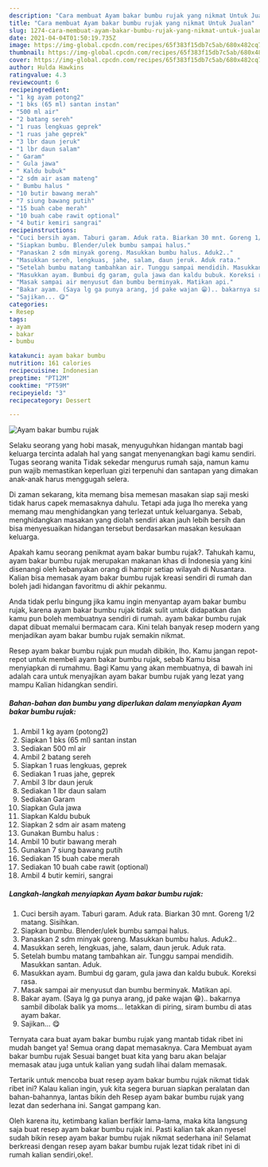 ```yaml
---
description: "Cara membuat Ayam bakar bumbu rujak yang nikmat Untuk Jualan"
title: "Cara membuat Ayam bakar bumbu rujak yang nikmat Untuk Jualan"
slug: 1274-cara-membuat-ayam-bakar-bumbu-rujak-yang-nikmat-untuk-jualan
date: 2021-04-04T01:50:19.735Z
image: https://img-global.cpcdn.com/recipes/65f383f15db7c5ab/680x482cq70/ayam-bakar-bumbu-rujak-foto-resep-utama.jpg
thumbnail: https://img-global.cpcdn.com/recipes/65f383f15db7c5ab/680x482cq70/ayam-bakar-bumbu-rujak-foto-resep-utama.jpg
cover: https://img-global.cpcdn.com/recipes/65f383f15db7c5ab/680x482cq70/ayam-bakar-bumbu-rujak-foto-resep-utama.jpg
author: Hulda Hawkins
ratingvalue: 4.3
reviewcount: 6
recipeingredient:
- "1 kg ayam potong2"
- "1 bks (65 ml) santan instan"
- "500 ml air"
- "2 batang sereh"
- "1 ruas lengkuas geprek"
- "1 ruas jahe geprek"
- "3 lbr daun jeruk"
- "1 lbr daun salam"
- " Garam"
- " Gula jawa"
- " Kaldu bubuk"
- "2 sdm air asam mateng"
- " Bumbu halus "
- "10 butir bawang merah"
- "7 siung bawang putih"
- "15 buah cabe merah"
- "10 buah cabe rawit optional"
- "4 butir kemiri sangrai"
recipeinstructions:
- "Cuci bersih ayam. Taburi garam. Aduk rata. Biarkan 30 mnt. Goreng 1/2 matang. Sisihkan."
- "Siapkan bumbu. Blender/ulek bumbu sampai halus."
- "Panaskan 2 sdm minyak goreng. Masukkan bumbu halus. Aduk2.."
- "Masukkan sereh, lengkuas, jahe, salam, daun jeruk. Aduk rata."
- "Setelah bumbu matang tambahkan air. Tunggu sampai mendidih. Masukkan santan. Aduk."
- "Masukkan ayam. Bumbui dg garam, gula jawa dan kaldu bubuk. Koreksi rasa."
- "Masak sampai air menyusut dan bumbu berminyak. Matikan api."
- "Bakar ayam. (Saya lg ga punya arang, jd pake wajan 😁).. bakarnya sambil dibolak balik ya moms... letakkan di piring, siram bumbu di atas ayam bakar."
- "Sajikan... 😋"
categories:
- Resep
tags:
- ayam
- bakar
- bumbu

katakunci: ayam bakar bumbu 
nutrition: 161 calories
recipecuisine: Indonesian
preptime: "PT12M"
cooktime: "PT59M"
recipeyield: "3"
recipecategory: Dessert

---
```



![Ayam bakar bumbu rujak](https://img-global.cpcdn.com/recipes/65f383f15db7c5ab/680x482cq70/ayam-bakar-bumbu-rujak-foto-resep-utama.jpg)

Selaku seorang yang hobi masak, menyuguhkan hidangan mantab bagi keluarga tercinta adalah hal yang sangat menyenangkan bagi kamu sendiri. Tugas seorang  wanita Tidak sekedar mengurus rumah saja, namun kamu pun wajib memastikan keperluan gizi terpenuhi dan santapan yang dimakan anak-anak harus menggugah selera.

Di zaman  sekarang, kita memang bisa memesan masakan siap saji meski tidak harus capek memasaknya dahulu. Tetapi ada juga lho mereka yang memang mau menghidangkan yang terlezat untuk keluarganya. Sebab, menghidangkan masakan yang diolah sendiri akan jauh lebih bersih dan bisa menyesuaikan hidangan tersebut berdasarkan masakan kesukaan keluarga. 



Apakah kamu seorang penikmat ayam bakar bumbu rujak?. Tahukah kamu, ayam bakar bumbu rujak merupakan makanan khas di Indonesia yang kini disenangi oleh kebanyakan orang di hampir setiap wilayah di Nusantara. Kalian bisa memasak ayam bakar bumbu rujak kreasi sendiri di rumah dan boleh jadi hidangan favoritmu di akhir pekanmu.

Anda tidak perlu bingung jika kamu ingin menyantap ayam bakar bumbu rujak, karena ayam bakar bumbu rujak tidak sulit untuk didapatkan dan kamu pun boleh membuatnya sendiri di rumah. ayam bakar bumbu rujak dapat dibuat memalui bermacam cara. Kini telah banyak resep modern yang menjadikan ayam bakar bumbu rujak semakin nikmat.

Resep ayam bakar bumbu rujak pun mudah dibikin, lho. Kamu jangan repot-repot untuk membeli ayam bakar bumbu rujak, sebab Kamu bisa menyiapkan di rumahmu. Bagi Kamu yang akan membuatnya, di bawah ini adalah cara untuk menyajikan ayam bakar bumbu rujak yang lezat yang mampu Kalian hidangkan sendiri.

<!--inarticleads1-->

##### Bahan-bahan dan bumbu yang diperlukan dalam menyiapkan Ayam bakar bumbu rujak:

1. Ambil 1 kg ayam (potong2)
1. Siapkan 1 bks (65 ml) santan instan
1. Sediakan 500 ml air
1. Ambil 2 batang sereh
1. Siapkan 1 ruas lengkuas, geprek
1. Sediakan 1 ruas jahe, geprek
1. Ambil 3 lbr daun jeruk
1. Sediakan 1 lbr daun salam
1. Sediakan  Garam
1. Siapkan  Gula jawa
1. Siapkan  Kaldu bubuk
1. Siapkan 2 sdm air asam mateng
1. Gunakan  Bumbu halus :
1. Ambil 10 butir bawang merah
1. Gunakan 7 siung bawang putih
1. Sediakan 15 buah cabe merah
1. Sediakan 10 buah cabe rawit (optional)
1. Ambil 4 butir kemiri, sangrai




<!--inarticleads2-->

##### Langkah-langkah menyiapkan Ayam bakar bumbu rujak:

1. Cuci bersih ayam. Taburi garam. Aduk rata. Biarkan 30 mnt. Goreng 1/2 matang. Sisihkan.
1. Siapkan bumbu. Blender/ulek bumbu sampai halus.
1. Panaskan 2 sdm minyak goreng. Masukkan bumbu halus. Aduk2..
1. Masukkan sereh, lengkuas, jahe, salam, daun jeruk. Aduk rata.
1. Setelah bumbu matang tambahkan air. Tunggu sampai mendidih. Masukkan santan. Aduk.
1. Masukkan ayam. Bumbui dg garam, gula jawa dan kaldu bubuk. Koreksi rasa.
1. Masak sampai air menyusut dan bumbu berminyak. Matikan api.
1. Bakar ayam. (Saya lg ga punya arang, jd pake wajan 😁).. bakarnya sambil dibolak balik ya moms... letakkan di piring, siram bumbu di atas ayam bakar.
1. Sajikan... 😋




Ternyata cara buat ayam bakar bumbu rujak yang mantab tidak ribet ini mudah banget ya! Semua orang dapat memasaknya. Cara Membuat ayam bakar bumbu rujak Sesuai banget buat kita yang baru akan belajar memasak atau juga untuk kalian yang sudah lihai dalam memasak.

Tertarik untuk mencoba buat resep ayam bakar bumbu rujak nikmat tidak ribet ini? Kalau kalian ingin, yuk kita segera buruan siapkan peralatan dan bahan-bahannya, lantas bikin deh Resep ayam bakar bumbu rujak yang lezat dan sederhana ini. Sangat gampang kan. 

Oleh karena itu, ketimbang kalian berfikir lama-lama, maka kita langsung saja buat resep ayam bakar bumbu rujak ini. Pasti kalian tak akan nyesel sudah bikin resep ayam bakar bumbu rujak nikmat sederhana ini! Selamat berkreasi dengan resep ayam bakar bumbu rujak lezat tidak ribet ini di rumah kalian sendiri,oke!.

